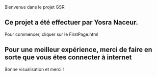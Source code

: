 Bienvenue dans le projet GSR

Ce projet a été effectuer par Yosra Naceur.
---------------------------------------------------------------------------------------------------
Pour commencer, cliquer sur le FirstPage.html

Pour une meilleur expérience, merci de faire en sorte que vous étes connecter à internet
---------------------------------------------------------------------------------------------------
Bonne visualisation et merci ! 
